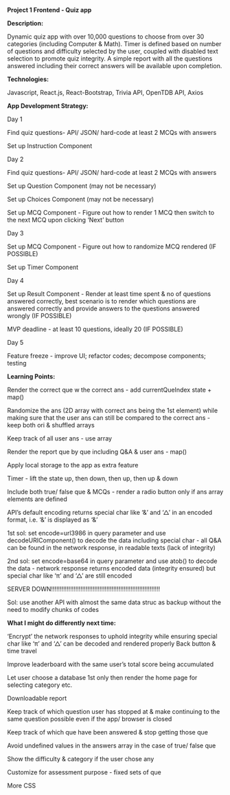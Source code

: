 **Project 1 Frontend - Quiz app**

**Description:** 

Dynamic quiz app with over 10,000 questions to choose from over 30 categories (including Computer & Math). Timer is defined based on number of questions and difficulty selected by the user, coupled with disabled text selection to promote quiz integrity. A simple report with all the questions answered including their correct answers will be available upon completion.
 
**Technologies:**

Javascript, React.js, React-Bootstrap, Trivia API, OpenTDB API, Axios

**App Development Strategy:**

Day 1

 Find quiz questions- API/ JSON/ hard-code at least 2 MCQs with answers

 Set up Instruction Component

Day 2

 Find quiz questions- API/ JSON/ hard-code at least 2 MCQs with answers

 Set up Question Component (may not be necessary)

 Set up Choices Component (may not be necessary)

 Set up MCQ Component - Figure out how to render 1 MCQ then switch to the next MCQ upon clicking ‘Next’ button

Day 3

 Set up MCQ Component - Figure out how to randomize MCQ rendered (IF POSSIBLE)

 Set up Timer Component

Day 4

 Set up Result Component - Render at least time spent & no of questions answered correctly,  best scenario is to render which questions are answered correctly and provide answers to the questions answered wrongly (IF POSSIBLE)

 MVP deadline - at least 10 questions, ideally 20 (IF POSSIBLE)

Day 5

 Feature freeze - improve UI; refactor codes; decompose components; testing

**Learning Points:**

 Render the correct que w the correct ans - add currentQueIndex state + map()

 Randomize the ans (2D array with correct ans being the 1st element) while making sure that the user ans can still be compared to the correct ans - keep both ori & shuffled arrays

 Keep track of all user ans - use array

 Render the report que by que including Q&A & user ans - map()

 Apply local storage to the app as extra feature

 Timer - lift the state up, then down, then up, then up & down

 Include both true/ false que & MCQs - render a radio button only if ans array elements are defined
 
 API’s default encoding returns special char like ‘&’ and ‘△’ in an encoded format, i.e. ‘&’ is displayed as ‘&amp;’

 1st sol: set encode=url3986 in query parameter and use decodeURIComponent() to decode the data including special char - all Q&A can be found in the network response, in readable texts (lack of integrity)

 2nd sol: set encode=base64 in query parameter and use atob() to decode the data - network response returns encoded data (integrity ensured) but special char like ‘π’ and ‘△’ are still encoded

 SERVER DOWN!!!!!!!!!!!!!!!!!!!!!!!!!!!!!!!!!!!!!!!!!!!!!!!!!!!!!!!!!!!!!!!

 Sol: use another API with almost the same data struc as backup without the need to modify chunks of codes

**What I might do differently next time:**

 ‘Encrypt’ the network responses to uphold integrity while ensuring special char like ‘π’ and ‘△’ can be decoded and rendered properly
 Back button & time travel

 Improve leaderboard with the same user’s total score being accumulated

 Let user choose a database 1st only then render the home page for selecting category etc.

 Downloadable report

 Keep track of which question user has stopped at & make continuing to the same question possible even if the app/ browser is closed

 Keep track of which que have been answered & stop getting those que

 Avoid undefined values in the answers array in the case of true/ false que

 Show the difficulty & category if the user chose any

 Customize for assessment purpose - fixed sets of que

 More CSS

